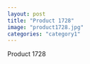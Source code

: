 ```yaml
---
layout: post
title: "Product 1728"
image: "product1728.jpg"
categories: "category1"
---
```

Product 1728
